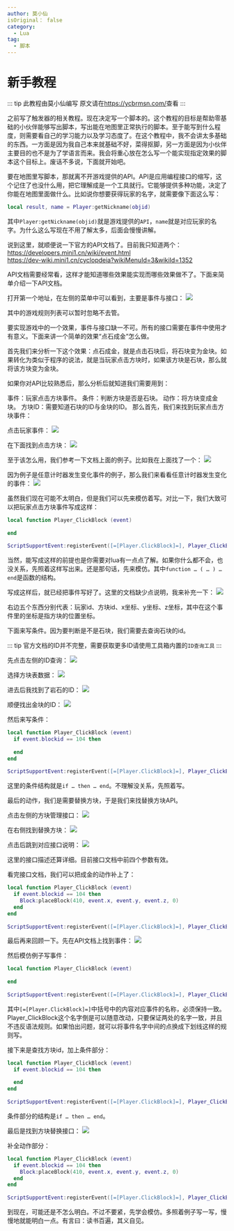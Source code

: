 ```yaml
---
author: 莫小仙
isOriginal： false
category:
  - Lua
tag:
  - 脚本
---
```


# 新手教程

::: tip
此教程由莫小仙编写
原文请在<https://ycbrmsn.com/>查看
:::

之前写了触发器的相关教程。现在决定写一个脚本的。这个教程的目标是帮助零基础的小伙伴能够写出脚本，写出能在地图里正常执行的脚本。至于能写到什么程度，则需要看自己的学习能力以及学习态度了。在这个教程中，我不会讲太多基础的东西。一方面是因为我自己本来就基础不好，菜得抠脚，另一方面是因为小伙伴主要目的也不是为了学语言而来。我会将重心放在怎么写一个能实现指定效果的脚本这个目标上。废话不多说，下面就开始吧。

要在地图里写脚本，那就离不开游戏提供的API。API是应用编程接口的缩写，这个记住了也没什么用，把它理解成是一个工具就行。它能够提供多种功能，决定了你能在地图里面做什么。比如说你想要获得玩家的名字，就需要像下面这么写：

``` lua
local result, name = Player:getNickname(objid)
```

其中`Player:getNickname(objid)`就是游戏提供的`API`，`name`就是对应玩家的名字。为什么这么写现在不用了解太多，后面会慢慢讲解。

说到这里，就顺便说一下官方的API文档了。目前我只知道两个：  
<https://developers.mini1.cn/wiki/event.html>  
<https://dev-wiki.mini1.cn/cyclopdeia?wikiMenuId=3&wikiId=1352>

API文档需要经常看，这样才能知道哪些效果能实现而哪些效果做不了。下面来简单介绍一下API文档。

打开第一个地址，在左侧的菜单中可以看到，主要是事件与接口：
![](https://s2.loli.net/2023/02/25/jLnyWFPlVu1hmJw.png)

其中的游戏规则列表可以暂时忽略不去管。

要实现游戏中的一个效果，事件与接口缺一不可。所有的接口需要在事件中使用才有意义。下面来讲一个简单的效果“点石成金”怎么做。

首先我们来分析一下这个效果：点石成金，就是点击石块后，将石块变为金块。如果转化为类似于程序的说法，就是当玩家点击方块时，如果该方块是石块，那么就将该方块变为金块。

如果你对API比较熟悉后，那么分析后就知道我们需要用到：

事件：玩家点击方块事件。
条件：判断方块是否是石块。
动作：将方块变成金块。
方块ID：需要知道石块的ID与金块的ID。
那么首先，我们来找到玩家点击方块事件：

点击玩家事件：
![](https://s2.loli.net/2023/02/25/jNunMWFBLSreJ83.png)

在下面找到点击方块：
![](https://s2.loli.net/2023/02/25/MOlbnAKe2Q5mFqG.png)

至于该怎么用，我们参考一下文档上面的例子。比如我在上面找了一个：
![](https://s2.loli.net/2023/02/25/rVBGctgUhbDioTn.png)

因为例子是任意计时器发生变化事件的例子，那么我们来看看任意计时器发生变化的事件：
![](https://s2.loli.net/2023/02/25/kftrIKozQDuSZsw.png)

虽然我们现在可能不太明白，但是我们可以先来模仿着写。对比一下，我们大致可以把玩家点击方块事件写成这样：

```lua
local function Player_ClickBlock (event)
  
end
 
ScriptSupportEvent:registerEvent([=[Player.ClickBlock]=], Player_ClickBlock)
```

当然，能写成这样的前提也是你需要对lua有一点点了解。如果你什么都不会，也没关系，先照着这样写出来。还是那句话，先来模仿。其中`function … ( … ) … end`是函数的结构。

写成这样后，就已经把事件写好了。这里的文档缺少点说明，我来补充一下：
![](https://s2.loli.net/2023/02/25/hL1cMGAqzPKCeSD.png)

右边五个东西分别代表：玩家id、方块id、x坐标、y坐标、z坐标，其中在这个事件里的坐标是指方块的位置坐标。

下面来写条件。因为要判断是不是石块，我们需要去查询石块的id。

::: tip
官方文档的ID并不完整，需要获取更多ID请使用工具箱内置的`ID查询工具`
:::

先点击左侧的ID查询：
![](https://s2.loli.net/2023/02/25/m4k3OzYjwqAJ5Mc.png)

选择方块表数据：
![](https://s2.loli.net/2023/02/25/DrbmlXgWe6wat1M.png)

进去后我找到了岩石的ID：
![](https://s2.loli.net/2023/02/25/R7LpN4zTsmFukVb.png)

顺便找出金块的ID：
![](https://s2.loli.net/2023/02/25/9UhFIjGJSikXscl.png)

然后来写条件：

```lua
local function Player_ClickBlock (event)
  if event.blockid == 104 then
    
  end
end
 
ScriptSupportEvent:registerEvent([=[Player.ClickBlock]=], Player_ClickBlock)
```

这里的条件结构就是`if … then … end`。不理解没关系，先照着写。

最后的动作，我们是需要替换方块，于是我们来找替换方块API。

点击左侧的方块管理接口：
![](https://s2.loli.net/2023/02/25/7l9b5xcHTrgqvXV.png)

在右侧找到替换方块：
![](https://s2.loli.net/2023/02/25/aIXuj19NYiqkUOn.png)

点击后跳到对应接口说明：
![](https://s2.loli.net/2023/02/25/4E51Xdu8Mg9mQlC.png)

这里的接口描述还算详细。目前接口文档中前四个参数有效。

看完接口文档，我们可以把成金的动作补上了：

```lua
local function Player_ClickBlock (event)
  if event.blockid == 104 then
    Block:placeBlock(410, event.x, event.y, event.z, 0)
  end
end
 
ScriptSupportEvent:registerEvent([=[Player.ClickBlock]=], Player_ClickBlock)
```

最后再来回顾一下。先在API文档上找到事件：
![](https://s2.loli.net/2023/02/25/hL1cMGAqzPKCeSD.png)

然后模仿例子写事件：

```lua
local function Player_ClickBlock (event)
  
end
 
ScriptSupportEvent:registerEvent([=[Player.ClickBlock]=], Player_ClickBlock)
```

其中`[=[Player.ClickBlock]=]`中括号中的内容对应事件的名称，必须保持一致。Player_ClickBlock这个名字倒是可以随意改动，只要保证两处的名字一致，并且不违反语法规则。如果怕出问题，就可以将事件名字中间的点换成下划线这样的规则写。

接下来是查找方块id，加上条件部分：

```lua
local function Player_ClickBlock (event)
  if event.blockid == 104 then
    
  end
end
 
ScriptSupportEvent:registerEvent([=[Player.ClickBlock]=], Player_ClickBlock)
```

条件部分的结构是`if … then … end`。

最后是找到方块替换接口：
![](https://s2.loli.net/2023/02/25/nNfHUG6Syqd1vCe.png)

补全动作部分：

```lua
local function Player_ClickBlock (event)
  if event.blockid == 104 then
    Block:placeBlock(410, event.x, event.y, event.z, 0)
  end
end
 
ScriptSupportEvent:registerEvent([=[Player.ClickBlock]=], Player_ClickBlock)
```

到现在，可能还是不怎么明白。不过不要紧，先学会模仿。多照着例子写一写，慢慢地就能明白一点。有言曰：读书百遍，其义自见。